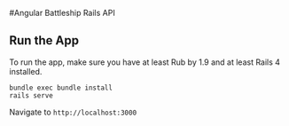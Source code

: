 #Angular Battleship Rails API


Run the App
-------------------
To run the app, make sure you have at least Rub by 1.9 and at least Rails 4 installed.

```
bundle exec bundle install
rails serve
```

Navigate to `http://localhost:3000`

